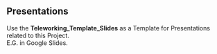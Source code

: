 ## Presentations

Use the **Teleworking_Template_Slides** as a Template for Presentations related to this Project.<br>
E.G. in Google Slides.
